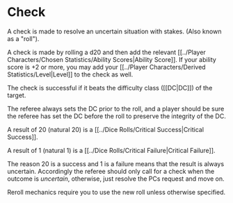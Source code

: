 # Check

A check is made to resolve an uncertain situation with stakes. (Also known as a "roll").

A check is made by rolling a d20 and then add the relevant [[../Player Characters/Chosen Statistics/Ability Scores\|Ability Score]].
	If your ability score is +2 or more, you may add your [[../Player Characters/Derived Statistics/Level\|Level]] to the check as well.

The check is successful if it beats the difficulty class ([[DC\|DC]]) of the target.

The referee always sets the DC prior to the roll, and a player should be sure the referee has set the DC before the roll to preserve the integrity of the DC.

A result of 20 (natural 20) is a [[../Dice Rolls/Critical Success\|Critical Success]].

A result of 1 (natural 1) is a [[../Dice Rolls/Critical Failure\|Critical Failure]].

The reason 20 is a success and 1 is a failure means that the result is always uncertain. Accordingly the referee should only call for a check when the outcome is *uncertain*, otherwise, just resolve the PCs request and move on.

Reroll mechanics require you to use the new roll unless otherwise specified.